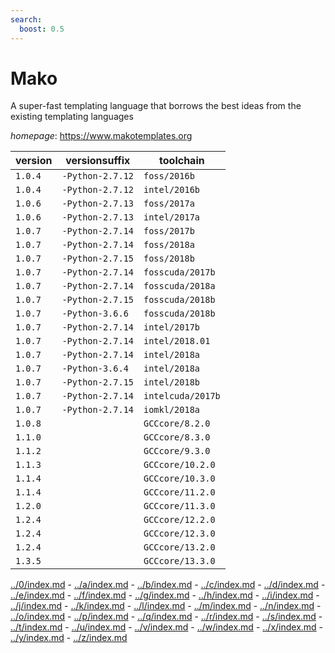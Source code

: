 ```yaml
---
search:
  boost: 0.5
---
```

# Mako

A super-fast templating language that borrows the best ideas from the existing templating languages

*homepage*: <https://www.makotemplates.org>

version | versionsuffix | toolchain
--------|---------------|----------
``1.0.4`` | ``-Python-2.7.12`` | ``foss/2016b``
``1.0.4`` | ``-Python-2.7.12`` | ``intel/2016b``
``1.0.6`` | ``-Python-2.7.13`` | ``foss/2017a``
``1.0.6`` | ``-Python-2.7.13`` | ``intel/2017a``
``1.0.7`` | ``-Python-2.7.14`` | ``foss/2017b``
``1.0.7`` | ``-Python-2.7.14`` | ``foss/2018a``
``1.0.7`` | ``-Python-2.7.15`` | ``foss/2018b``
``1.0.7`` | ``-Python-2.7.14`` | ``fosscuda/2017b``
``1.0.7`` | ``-Python-2.7.14`` | ``fosscuda/2018a``
``1.0.7`` | ``-Python-2.7.15`` | ``fosscuda/2018b``
``1.0.7`` | ``-Python-3.6.6`` | ``fosscuda/2018b``
``1.0.7`` | ``-Python-2.7.14`` | ``intel/2017b``
``1.0.7`` | ``-Python-2.7.14`` | ``intel/2018.01``
``1.0.7`` | ``-Python-2.7.14`` | ``intel/2018a``
``1.0.7`` | ``-Python-3.6.4`` | ``intel/2018a``
``1.0.7`` | ``-Python-2.7.15`` | ``intel/2018b``
``1.0.7`` | ``-Python-2.7.14`` | ``intelcuda/2017b``
``1.0.7`` | ``-Python-2.7.14`` | ``iomkl/2018a``
``1.0.8`` |  | ``GCCcore/8.2.0``
``1.1.0`` |  | ``GCCcore/8.3.0``
``1.1.2`` |  | ``GCCcore/9.3.0``
``1.1.3`` |  | ``GCCcore/10.2.0``
``1.1.4`` |  | ``GCCcore/10.3.0``
``1.1.4`` |  | ``GCCcore/11.2.0``
``1.2.0`` |  | ``GCCcore/11.3.0``
``1.2.4`` |  | ``GCCcore/12.2.0``
``1.2.4`` |  | ``GCCcore/12.3.0``
``1.2.4`` |  | ``GCCcore/13.2.0``
``1.3.5`` |  | ``GCCcore/13.3.0``

[../0/index.md](0) - [../a/index.md](a) - [../b/index.md](b) - [../c/index.md](c) - [../d/index.md](d) - [../e/index.md](e) - [../f/index.md](f) - [../g/index.md](g) - [../h/index.md](h) - [../i/index.md](i) - [../j/index.md](j) - [../k/index.md](k) - [../l/index.md](l) - [../m/index.md](m) - [../n/index.md](n) - [../o/index.md](o) - [../p/index.md](p) - [../q/index.md](q) - [../r/index.md](r) - [../s/index.md](s) - [../t/index.md](t) - [../u/index.md](u) - [../v/index.md](v) - [../w/index.md](w) - [../x/index.md](x) - [../y/index.md](y) - [../z/index.md](z)

